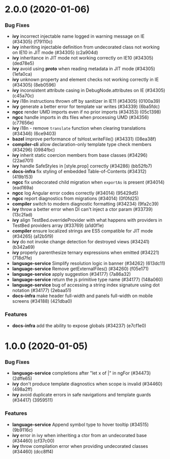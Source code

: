 # 2.0.0 (2020-01-06)
### Bug Fixes
* **ivy**  incorrect injectable name logged in warning message on IE (#34305) (f79110c)
* **ivy**  inheriting injectable definition from undecorated class not working on IE10 in JIT mode (#34305) (c2a904d)
* **ivy**  inheritance in JIT mode not working correctly on IE10 (#34305) (ded78e5)
* **ivy**  avoid using __proto__ when reading metadata in JIT mode (#34305) (1efa0ca)
* **ivy**  unknown property and element checks not working correctly in IE (#34305) (8eb0596)
* **ivy**  inconsistent attribute casing in DebugNode.attributes on IE (#34305) (c45a70c)
* **ivy**  i18n instructions thrown off by sanitizer in IE11 (#34305) (0100a39)
* **ivy**  generate a better error for template var writes (#34339) (6ba5fdc)
* **ngcc**  render UMD imports even if no prior imports (#34353) (05c1398)
* **ngcc**  handle imports in dts files when processing UMD (#34356) (c77656e)
* **ivy**  i18n - remove `translate` function when clearing translations (#34346) (6ce9403)
* **bazel**  improve performance of tsHost.writeFile() (#34331) (08ea38f)
* **compiler-cli**  allow declaration-only template type check members (#34296) (0984fbc)
* **ivy**  inherit static coercion members from base classes (#34296) (22ad701)
* **ivy**  handle SafeStyles in [style.prop] correctly (#34286) (bb52fb7)
* **docs-infra**  fix styling of embedded Table-of-Contents (#34312) (419b153)
* **ngcc**  fix undecorated child migration when `exportAs` is present (#34014) (ead169a)
* **ngcc**  log Angular error codes correctly (#34014) (95429d5)
* **ngcc**  report diagnostics from migrations (#34014) (0f0fd25)
* **compiler**  switch to modern diagnostic formatting (#34234) (9fa2c39)
* **ivy**  throw a better error when DI can't inject a ctor param (#33739) (13c2fad)
* **ivy**  align TestBed.overrideProvider with what happens with providers in TestBed providers array (#33769) (a1d0f1e)
* **compiler**  ensure localized strings are ES5 compatible for JIT mode (#34265) (a12b5f9)
* **ivy**  do not invoke change detection for destroyed views (#34241) (b342a69)
* **ivy**  properly parenthesize ternary expressions when emitted (#34221) (718d7fe)
* **language-service**  Simplify resolution logic in banner (#34262) (613dc11)
* **language-service**  Remove getExternalFiles() (#34260) (f05e171)
* **language-service**  apply suggestion (#34177) (7a86a32)
* **language-service**  return the js primitive type name (#34177) (148a060)
* **language-service**  bug of accessing a string index signature using dot notation (#34177) (2ebaa51)
* **docs-infra**  make header full-width and panels full-width on mobile screens (#34188) (421dba0)
### Features
* **docs-infra**  add the ability to expose globals (#34237) (e7cf1e0)
# 1.0.0 (2020-01-05)
### Bug Fixes
* **language-service**  completions after "let x of |" in ngFor (#34473) (2dffe65)
* **ivy**  don't produce template diagnostics when scope is invalid (#34460) (498a2ff)
* **ivy**  avoid duplicate errors in safe navigations and template guards (#34417) (3959511)
### Features
* **language-service**  Append symbol type to hover tooltip (#34515) (9b9116c)
* **ivy**  error in ivy when inheriting a ctor from an undecorated base (#34460) (cf37c00)
* **ivy**  throw compilation error when providing undecorated classes (#34460) (dcc8ff4)
